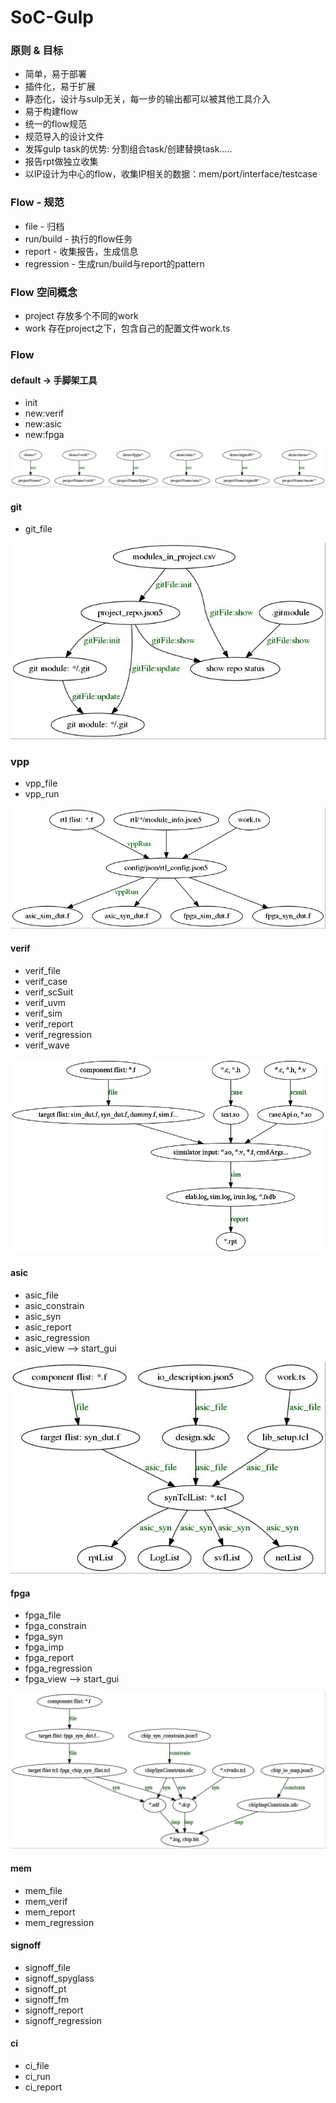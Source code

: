 SoC-Gulp
==========

### 原则 & 目标
* 简单，易于部署
* 插件化，易于扩展
* 静态化，设计与sulp无关，每一步的输出都可以被其他工具介入
* 易于构建flow
* 统一的flow规范
* 规范导入的设计文件
* 发挥gulp task的优势: 分割组合task/创建替换task.....
* 报告rpt做独立收集
* 以IP设计为中心的flow，收集IP相关的数据：mem/port/interface/testcase


### Flow - 规范
- file       - 归档
- run/build  - 执行的flow任务
- report     - 收集报告，生成信息
- regression - 生成run/build与report的pattern


### Flow 空间概念
- project 存放多个不同的work
- work 存在project之下，包含自己的配置文件work.ts


### Flow
#### default -> 手脚架工具
- init
- new:verif
- new:asic
- new:fpga

![init](./flow/init/demo.jpg)

#### git
- git_file

![git](./flow/git/demo.jpg)

### vpp
- vpp_file
- vpp_run

![vpp](./flow/vpp/demo.jpg)

#### verif
- verif_file
- verif_case
- verif_scSuit
- verif_uvm
- verif_sim
- verif_report
- verif_regression
- verif_wave

![verif](./flow/verif/demo.jpg)

#### asic
- asic_file
- asic_constrain
- asic_syn
- asic_report
- asic_regression
- asic_view --> start_gui

![asic](./flow/asic/demo.jpg)

#### fpga
- fpga_file
- fpga_constrain
- fpga_syn
- fpga_imp
- fpga_report
- fpga_regression
- fpga_view --> start_gui

![fpga](./flow/fpga/demo.jpg)

#### mem
- mem_file
- mem_verif
- mem_report
- mem_regression

#### signoff
- signoff_file
- signoff_spyglass
- signoff_pt 
- signoff_fm
- signoff_report
- signoff_regression

#### ci
- ci_file
- ci_run
- ci_report
